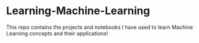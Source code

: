 # Learning-Machine-Learning
This repo contains the projects and notebooks I have used to learn Machine Learning concepts and their applications!

